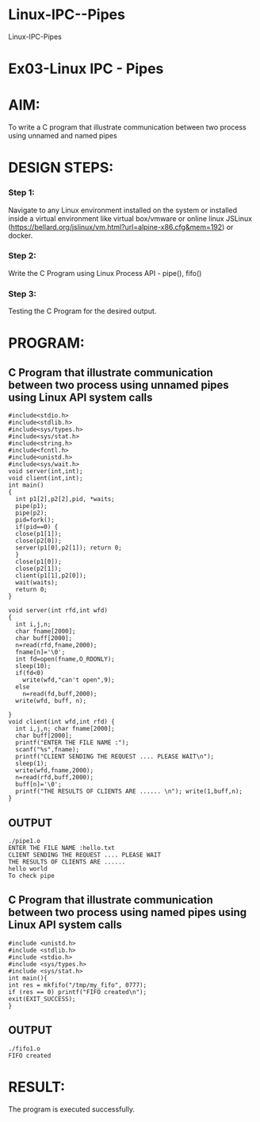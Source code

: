# Linux-IPC--Pipes
Linux-IPC-Pipes


# Ex03-Linux IPC - Pipes

# AIM:
To write a C program that illustrate communication between two process using unnamed and named pipes

# DESIGN STEPS:

### Step 1:

Navigate to any Linux environment installed on the system or installed inside a virtual environment like virtual box/vmware or online linux JSLinux (https://bellard.org/jslinux/vm.html?url=alpine-x86.cfg&mem=192) or docker.

### Step 2:

Write the C Program using Linux Process API - pipe(), fifo()

### Step 3:

Testing the C Program for the desired output. 

# PROGRAM:

## C Program that illustrate communication between two process using unnamed pipes using Linux API system calls
```
#include<stdio.h>
#include<stdlib.h>
#include<sys/types.h> 
#include<sys/stat.h> 
#include<string.h> 
#include<fcntl.h> 
#include<unistd.h>
#include<sys/wait.h>
void server(int,int); 
void client(int,int); 
int main() 
{ 
  int p1[2],p2[2],pid, *waits; 
  pipe(p1); 
  pipe(p2); 
  pid=fork(); 
  if(pid==0) { 
  close(p1[1]); 
  close(p2[0]); 
  server(p1[0],p2[1]); return 0;
  } 
  close(p1[0]); 
  close(p2[1]); 
  client(p1[1],p2[0]); 
  wait(waits); 
  return 0; 
} 

void server(int rfd,int wfd) 
{ 
  int i,j,n; 
  char fname[2000]; 
  char buff[2000];
  n=read(rfd,fname,2000);
  fname[n]='\0';
  int fd=open(fname,O_RDONLY);
  sleep(10); 
  if(fd<0) 
    write(wfd,"can't open",9); 
  else 
    n=read(fd,buff,2000);
  write(wfd, buff, n);

}
void client(int wfd,int rfd) {
  int i,j,n; char fname[2000];
  char buff[2000];
  printf("ENTER THE FILE NAME :");
  scanf("%s",fname);
  printf("CLIENT SENDING THE REQUEST .... PLEASE WAIT\n");
  sleep(1);
  write(wfd,fname,2000);
  n=read(rfd,buff,2000);
  buff[n]='\0';
  printf("THE RESULTS OF CLIENTS ARE ...... \n"); write(1,buff,n);
}
```
## OUTPUT
```
./pipe1.o 
ENTER THE FILE NAME :hello.txt
CLIENT SENDING THE REQUEST .... PLEASE WAIT
THE RESULTS OF CLIENTS ARE ...... 
hello world
To check pipe
```
## C Program that illustrate communication between two process using named pipes using Linux API system calls

```
#include <unistd.h>
#include <stdlib.h>
#include <stdio.h>
#include <sys/types.h>
#include <sys/stat.h>
int main(){
int res = mkfifo("/tmp/my_fifo", 0777);
if (res == 0) printf("FIFO created\n");
exit(EXIT_SUCCESS);
}
```
## OUTPUT
```
./fifo1.o             
FIFO created
```
# RESULT:
The program is executed successfully.
